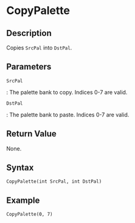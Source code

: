 # CopyPalette

## Description
Copies `SrcPal` into `DstPal`.

## Parameters
`SrcPal`

:   The palette bank to copy. Indices 0-7 are valid.

`DstPal`

:   The palette bank to paste. Indices 0-7 are valid.

## Return Value
None.

## Syntax
```
CopyPalette(int SrcPal, int DstPal)
```

## Example
```
CopyPalette(0, 7)
```

